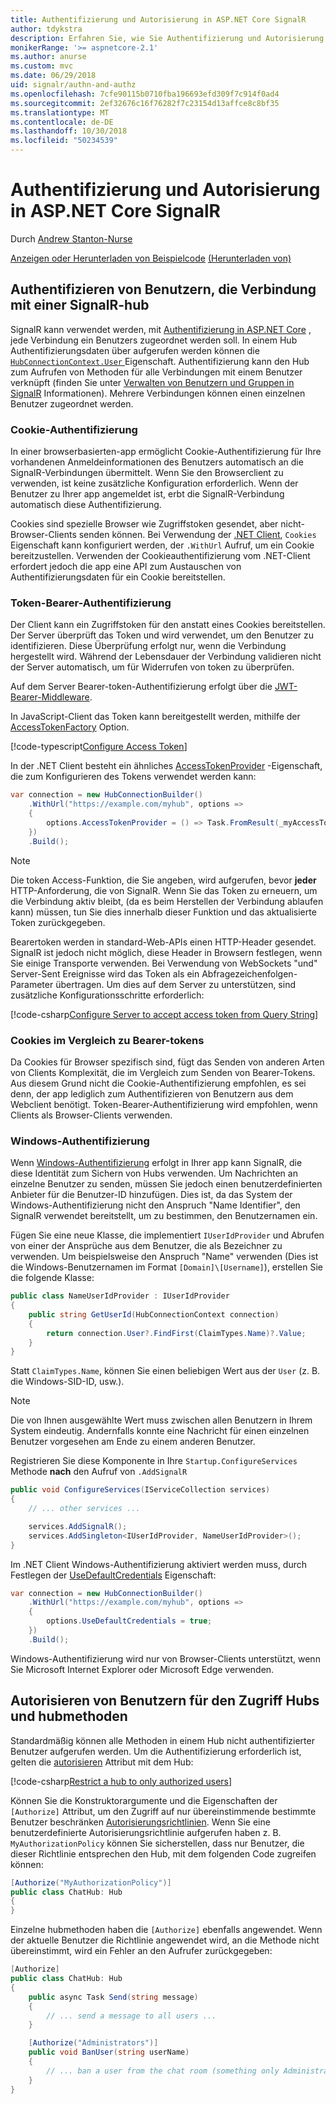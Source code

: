 ```yaml
---
title: Authentifizierung und Autorisierung in ASP.NET Core SignalR
author: tdykstra
description: Erfahren Sie, wie Sie Authentifizierung und Autorisierung in ASP.NET Core SignalR verwenden.
monikerRange: '>= aspnetcore-2.1'
ms.author: anurse
ms.custom: mvc
ms.date: 06/29/2018
uid: signalr/authn-and-authz
ms.openlocfilehash: 7cfe90115b0710fba196693efd309f7c914f0ad4
ms.sourcegitcommit: 2ef32676c16f76282f7c23154d13affce8c8bf35
ms.translationtype: MT
ms.contentlocale: de-DE
ms.lasthandoff: 10/30/2018
ms.locfileid: "50234539"
---
```

# <a name="authentication-and-authorization-in-aspnet-core-signalr"></a>Authentifizierung und Autorisierung in ASP.NET Core SignalR

Durch [Andrew Stanton-Nurse](https://twitter.com/anurse)

[Anzeigen oder Herunterladen von Beispielcode](https://github.com/aspnet/Docs/tree/master/aspnetcore/signalr/authn-and-authz/sample/) [(Herunterladen von)](xref:index#how-to-download-a-sample)

## <a name="authenticate-users-connecting-to-a-signalr-hub"></a>Authentifizieren von Benutzern, die Verbindung mit einer SignalR-hub

SignalR kann verwendet werden, mit [Authentifizierung in ASP.NET Core](xref:security/authentication/index) , jede Verbindung ein Benutzers zugeordnet werden soll. In einem Hub Authentifizierungsdaten über aufgerufen werden können die [ `HubConnectionContext.User` ](/dotnet/api/microsoft.aspnetcore.signalr.hubconnectioncontext.user) Eigenschaft. Authentifizierung kann den Hub zum Aufrufen von Methoden für alle Verbindungen mit einem Benutzer verknüpft (finden Sie unter [Verwalten von Benutzern und Gruppen in SignalR](xref:signalr/groups) Informationen). Mehrere Verbindungen können einen einzelnen Benutzer zugeordnet werden.

### <a name="cookie-authentication"></a>Cookie-Authentifizierung

In einer browserbasierten-app ermöglicht Cookie-Authentifizierung für Ihre vorhandenen Anmeldeinformationen des Benutzers automatisch an die SignalR-Verbindungen übermittelt. Wenn Sie den Browserclient zu verwenden, ist keine zusätzliche Konfiguration erforderlich. Wenn der Benutzer zu Ihrer app angemeldet ist, erbt die SignalR-Verbindung automatisch diese Authentifizierung.

Cookies sind spezielle Browser wie Zugriffstoken gesendet, aber nicht-Browser-Clients senden können. Bei Verwendung der [.NET Client](xref:signalr/dotnet-client), `Cookies` Eigenschaft kann konfiguriert werden, der `.WithUrl` Aufruf, um ein Cookie bereitzustellen. Verwenden der Cookieauthentifizierung vom .NET-Client erfordert jedoch die app eine API zum Austauschen von Authentifizierungsdaten für ein Cookie bereitstellen.

### <a name="bearer-token-authentication"></a>Token-Bearer-Authentifizierung

Der Client kann ein Zugriffstoken für den anstatt eines Cookies bereitstellen. Der Server überprüft das Token und wird verwendet, um den Benutzer zu identifizieren. Diese Überprüfung erfolgt nur, wenn die Verbindung hergestellt wird. Während der Lebensdauer der Verbindung validieren nicht der Server automatisch, um für Widerrufen von token zu überprüfen.

Auf dem Server Bearer-token-Authentifizierung erfolgt über die [JWT-Bearer-Middleware](/dotnet/api/microsoft.extensions.dependencyinjection.jwtbearerextensions.addjwtbearer).

In JavaScript-Client das Token kann bereitgestellt werden, mithilfe der [AccessTokenFactory](xref:signalr/configuration#configure-bearer-authentication) Option.

[!code-typescript[Configure Access Token](authn-and-authz/sample/wwwroot/js/chat.ts?range=63-65)]

In der .NET Client besteht ein ähnliches [AccessTokenProvider](xref:signalr/configuration#configure-bearer-authentication) -Eigenschaft, die zum Konfigurieren des Tokens verwendet werden kann:

```csharp
var connection = new HubConnectionBuilder()
    .WithUrl("https://example.com/myhub", options =>
    { 
        options.AccessTokenProvider = () => Task.FromResult(_myAccessToken);
    })
    .Build();
```

> [!NOTE]
> Die token Access-Funktion, die Sie angeben, wird aufgerufen, bevor **jeder** HTTP-Anforderung, die von SignalR. Wenn Sie das Token zu erneuern, um die Verbindung aktiv bleibt, (da es beim Herstellen der Verbindung ablaufen kann) müssen, tun Sie dies innerhalb dieser Funktion und das aktualisierte Token zurückgegeben.

Bearertoken werden in standard-Web-APIs einen HTTP-Header gesendet. SignalR ist jedoch nicht möglich, diese Header in Browsern festlegen, wenn Sie einige Transporte verwenden. Bei Verwendung von WebSockets "und" Server-Sent Ereignisse wird das Token als ein Abfragezeichenfolgen-Parameter übertragen. Um dies auf dem Server zu unterstützen, sind zusätzliche Konfigurationsschritte erforderlich:

[!code-csharp[Configure Server to accept access token from Query String](authn-and-authz/sample/Startup.cs?name=snippet)]

### <a name="cookies-vs-bearer-tokens"></a>Cookies im Vergleich zu Bearer-tokens 

Da Cookies für Browser spezifisch sind, fügt das Senden von anderen Arten von Clients Komplexität, die im Vergleich zum Senden von Bearer-Tokens. Aus diesem Grund nicht die Cookie-Authentifizierung empfohlen, es sei denn, der app lediglich zum Authentifizieren von Benutzern aus dem Webclient benötigt. Token-Bearer-Authentifizierung wird empfohlen, wenn Clients als Browser-Clients verwenden.

### <a name="windows-authentication"></a>Windows-Authentifizierung

Wenn [Windows-Authentifizierung](xref:security/authentication/windowsauth) erfolgt in Ihrer app kann SignalR, die diese Identität zum Sichern von Hubs verwenden. Um Nachrichten an einzelne Benutzer zu senden, müssen Sie jedoch einen benutzerdefinierten Anbieter für die Benutzer-ID hinzufügen. Dies ist, da das System der Windows-Authentifizierung nicht den Anspruch "Name Identifier", den SignalR verwendet bereitstellt, um zu bestimmen, den Benutzernamen ein.

Fügen Sie eine neue Klasse, die implementiert `IUserIdProvider` und Abrufen von einer der Ansprüche aus dem Benutzer, die als Bezeichner zu verwenden. Um beispielsweise den Anspruch "Name" verwenden (Dies ist die Windows-Benutzernamen im Format `[Domain]\[Username]`), erstellen Sie die folgende Klasse:

```csharp
public class NameUserIdProvider : IUserIdProvider
{
    public string GetUserId(HubConnectionContext connection)
    {
        return connection.User?.FindFirst(ClaimTypes.Name)?.Value;
    }
}
```

Statt `ClaimTypes.Name`, können Sie einen beliebigen Wert aus der `User` (z. B. die Windows-SID-ID, usw.).

> [!NOTE]
> Die von Ihnen ausgewählte Wert muss zwischen allen Benutzern in Ihrem System eindeutig. Andernfalls konnte eine Nachricht für einen einzelnen Benutzer vorgesehen am Ende zu einem anderen Benutzer.

Registrieren Sie diese Komponente in Ihre `Startup.ConfigureServices` Methode **nach** den Aufruf von `.AddSignalR`

```csharp
public void ConfigureServices(IServiceCollection services)
{
    // ... other services ...

    services.AddSignalR();
    services.AddSingleton<IUserIdProvider, NameUserIdProvider>();
}
```

Im .NET Client Windows-Authentifizierung aktiviert werden muss, durch Festlegen der [UseDefaultCredentials](/dotnet/api/microsoft.aspnetcore.http.connections.client.httpconnectionoptions.usedefaultcredentials) Eigenschaft:

```csharp
var connection = new HubConnectionBuilder()
    .WithUrl("https://example.com/myhub", options =>
    {
        options.UseDefaultCredentials = true;
    })
    .Build();
```

Windows-Authentifizierung wird nur von Browser-Clients unterstützt, wenn Sie Microsoft Internet Explorer oder Microsoft Edge verwenden.

## <a name="authorize-users-to-access-hubs-and-hub-methods"></a>Autorisieren von Benutzern für den Zugriff Hubs und hubmethoden

Standardmäßig können alle Methoden in einem Hub nicht authentifizierter Benutzer aufgerufen werden. Um die Authentifizierung erforderlich ist, gelten die [autorisieren](/dotnet/api/microsoft.aspnetcore.authorization.authorizeattribute) Attribut mit dem Hub:

[!code-csharp[Restrict a hub to only authorized users](authn-and-authz/sample/Hubs/ChatHub.cs?range=8-10,32)]

Können Sie die Konstruktorargumente und die Eigenschaften der `[Authorize]` Attribut, um den Zugriff auf nur übereinstimmende bestimmte Benutzer beschränken [Autorisierungsrichtlinien](xref:security/authorization/policies). Wenn Sie eine benutzerdefinierte Autorisierungsrichtlinie aufgerufen haben z. B. `MyAuthorizationPolicy` können Sie sicherstellen, dass nur Benutzer, die dieser Richtlinie entsprechen den Hub, mit dem folgenden Code zugreifen können:

```csharp
[Authorize("MyAuthorizationPolicy")]
public class ChatHub: Hub
{
}
```

Einzelne hubmethoden haben die `[Authorize]` ebenfalls angewendet. Wenn der aktuelle Benutzer die Richtlinie angewendet wird, an die Methode nicht übereinstimmt, wird ein Fehler an den Aufrufer zurückgegeben:

```csharp
[Authorize]
public class ChatHub: Hub
{
    public async Task Send(string message)
    {
        // ... send a message to all users ...
    }

    [Authorize("Administrators")]
    public void BanUser(string userName)
    {
        // ... ban a user from the chat room (something only Administrators can do) ...
    }
}
```
